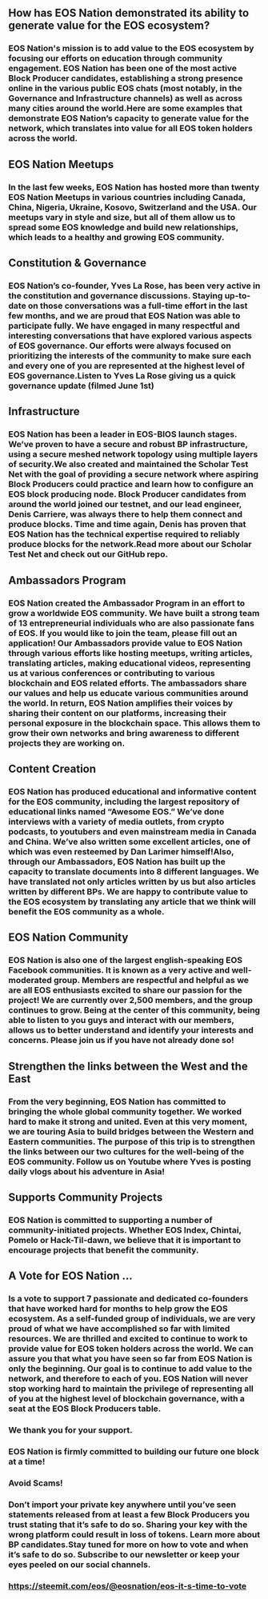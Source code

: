 ## How has EOS Nation demonstrated its ability to generate value for the EOS ecosystem?

### EOS Nation's mission is to add value to the EOS ecosystem by focusing our efforts on education through community engagement. EOS Nation has been one of the most active Block Producer candidates, establishing a strong presence online in the various public EOS chats (most notably, in the Governance and Infrastructure channels) as well as across many cities around the world.Here are some examples that demonstrate EOS Nation’s capacity to generate value for the network, which translates into value for all EOS token holders across the world.

## EOS Nation Meetups

### In the last few weeks, EOS Nation has hosted more than twenty EOS Nation Meetups in various countries including Canada, China, Nigeria, Ukraine, Kosovo, Switzerland and the USA. Our meetups vary in style and size, but all of them allow us to spread some EOS knowledge and build new relationships, which leads to a healthy and growing EOS community.

## Constitution & Governance

### EOS Nation’s co-founder, Yves La Rose, has been very active in the constitution and governance discussions. Staying up-to-date on those conversations was a full-time effort in the last few months, and we are proud that EOS Nation was able to participate fully. We have engaged in many respectful and interesting conversations that have explored various aspects of EOS governance. Our efforts were always focused on prioritizing the interests of the community to make sure each and every one of you are represented at the highest level of EOS governance.Listen to Yves La Rose giving us a quick governance update (filmed June 1st)

## Infrastructure

### EOS Nation has been a leader in EOS-BIOS launch stages. We’ve proven to have a secure and robust BP infrastructure, using a secure meshed network topology using multiple layers of security.We also created and maintained the Scholar Test Net with the goal of providing a secure network where aspiring Block Producers could practice and learn how to configure an EOS block producing node. Block Producer candidates from around the world joined our testnet, and our lead engineer, Denis Carriere, was always there to help them connect and produce blocks. Time and time again, Denis has proven that EOS Nation has the technical expertise required to reliably produce blocks for the network.Read more about our Scholar Test Net and check out our GitHub repo.

## Ambassadors Program

### EOS Nation created the Ambassador Program in an effort to grow a worldwide EOS community. We have built a strong team of 13 entrepreneurial individuals who are also passionate fans of EOS. If you would like to join the team, please fill out an application! Our Ambassadors provide value to EOS Nation through various efforts like hosting meetups, writing articles, translating articles, making educational videos, representing us at various conferences or contributing to various blockchain and EOS related efforts. The ambassadors share our values and help us educate various communities around the world. In return, EOS Nation amplifies their voices by sharing their content on our platforms, increasing their personal exposure in the blockchain space. This allows them to grow their own networks and bring awareness to different projects they are working on.

## Content Creation

### EOS Nation has produced educational and informative content for the EOS community, including the largest repository of educational links named “Awesome EOS.” We’ve done interviews with a variety of media outlets, from crypto podcasts, to youtubers and even mainstream media in Canada and China. We’ve also written some excellent articles, one of which was even resteemed by Dan Larimer himself!Also, through our Ambassadors, EOS Nation has built up the capacity to translate documents into 8 different languages. We have translated not only articles written by us but also articles written by different BPs. We are happy to contribute value to the EOS ecosystem by translating any article that we think will benefit the EOS community as a whole.

## EOS Nation Community

### EOS Nation is also one of the largest english-speaking EOS Facebook communities. It is known as a very active and well-moderated group. Members are respectful and helpful as we are all EOS enthusiasts excited to share our passion for the project! We are currently over 2,500 members, and the group continues to grow. Being at the center of this community, being able to listen to you guys and interact with our members, allows us to better understand and identify your interests and concerns. Please join us if you have not already done so!

## Strengthen the links between the West and the East

### From the very beginning, EOS Nation has committed to bringing the whole global community together. We worked hard to make it strong and united. Even at this very moment, we are touring Asia to build bridges between the Western and Eastern communities. The purpose of this trip is to strengthen the links between our two cultures for the well-being of the EOS community. Follow us on Youtube where Yves is posting daily vlogs about his adventure in Asia!

## Supports Community Projects

### EOS Nation is committed to supporting a number of community-initiated projects. Whether EOS Index, Chintai, Pomelo or Hack-Til-dawn, we believe that it is important to encourage projects that benefit the community.

## A Vote for EOS Nation …

### Is a vote to support 7 passionate and dedicated co-founders that have worked hard for months to help grow the EOS ecosystem. As a self-funded group of individuals, we are very proud of what we have accomplished so far with limited resources. We are thrilled and excited to continue to work to provide value for EOS token holders across the world. We can assure you that what you have seen so far from EOS Nation is only the beginning. Our goal is to continue to add value to the network, and therefore to each of you. EOS Nation will never stop working hard to maintain the privilege of representing all of you at the highest level of blockchain governance, with a seat at the EOS Block Producers table.

### We thank you for your support.

### EOS Nation is firmly committed to building our future one block at a time!

### Avoid Scams!

### Don’t import your private key anywhere until you’ve seen statements released from at least a few Block Producers you trust stating that it’s safe to do so. Sharing your key with the wrong platform could result in loss of tokens. Learn more about BP candidates.Stay tuned for more on how to vote and when it’s safe to do so. Subscribe to our newsletter or keep your eyes peeled on our social channels.‍

### https://steemit.com/eos/@eosnation/eos-it-s-time-to-vote
